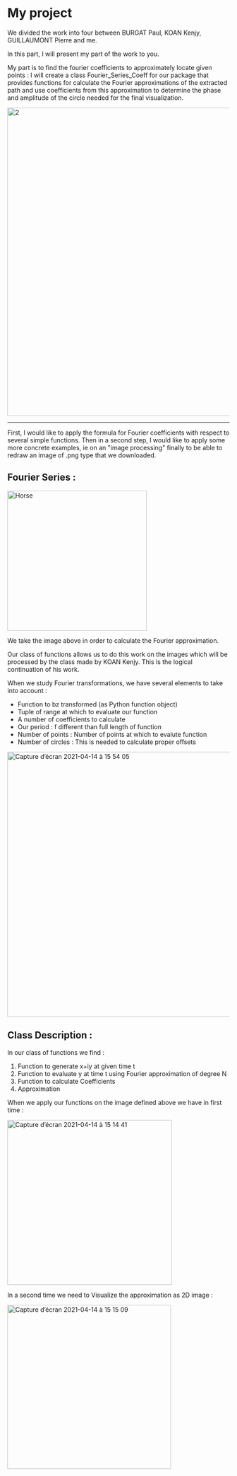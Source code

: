 # My project

We divided the work into four between BURGAT Paul, KOAN Kenjy, GUILLAUMONT Pierre and me.

In this part, I will present my part of the work to you.

My part is to find the fourier coefficients to approximately locate given points : 
I will create a class Fourier_Series_Coeff for our package that provides functions for calculate the Fourier approximations of the extracted path and use coefficients from this approximation to determine the phase and amplitude of the circle needed for the final visualization.

<img width="697" alt="2" src="https://user-images.githubusercontent.com/81428023/114897310-65885c00-9e11-11eb-8a38-4f03a8384dab.png">


__________________________________________________________________________________________________________________________________________________________________________________________________________________________________

First, I would like to apply the formula for Fourier coefficients with respect to several simple functions.
Then in a second step, I would like to apply some more concrete examples, ie on an "image processing" finally to be able to redraw an image of .png type that we downloaded.


## Fourier Series :


<img width="316" alt="Horse" src="https://user-images.githubusercontent.com/81428023/114719045-ede5fe80-9d36-11eb-9ed3-0ca7185e9f2c.png">


We take the image above in order to calculate the Fourier approximation.

Our class of functions allows us to do this work on the images which will be processed by the class made by KOAN Kenjy. This is the logical continuation of his work.

When we study Fourier transformations, we have several elements to take into account :

- Function to bz transformed (as Python function object)
- Tuple of range at which to evaluate our function 
- A number of coefficients to calculate
- Our period : f different than full length of function
- Number of points : Number of points at which to evalute function
- Number of circles : This is needed to calculate proper offsets 



<img width="599" alt="Capture d’écran 2021-04-14 à 15 54 05" src="https://user-images.githubusercontent.com/81428023/114722089-cc3a4680-9d39-11eb-9fae-5deb05360501.png">


## Class Description : 


In our class of functions we find :

1) Function to generate x+iy at given time t
2) Function to evaluate y at time t using Fourier approximation of degree N 
3) Function to calculate Coefficients
4) Approximation 

When we apply our functions on the image defined above we have in first time :


<img width="373" alt="Capture d’écran 2021-04-14 à 15 14 41" src="https://user-images.githubusercontent.com/81428023/114721368-25ee4100-9d39-11eb-98a6-fce721152f05.png">

In a second time we need to Visualize the approximation as 2D image : 


<img width="371" alt="Capture d’écran 2021-04-14 à 15 15 09" src="https://user-images.githubusercontent.com/81428023/114721549-50d89500-9d39-11eb-8e53-f7c830db9a30.png">

